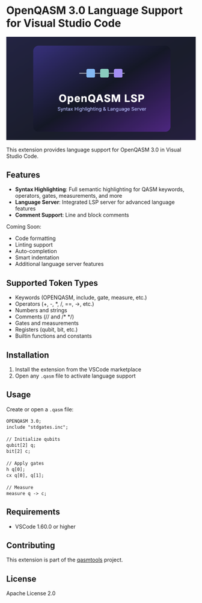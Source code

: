 # OpenQASM 3.0 Language Support for Visual Studio Code

![vscode-qasm icon](https://github.com/orangekame3/qasmtools/blob/main/vscode-qasm/vscode-qasm.png)

This extension provides language support for OpenQASM 3.0 in Visual Studio Code.

## Features

- **Syntax Highlighting**: Full semantic highlighting for QASM keywords, operators, gates, measurements, and more
- **Language Server**: Integrated LSP server for advanced language features
- **Comment Support**: Line and block comments

Coming Soon:

- Code formatting
- Linting support
- Auto-completion
- Smart indentation
- Additional language server features

## Supported Token Types

- Keywords (OPENQASM, include, gate, measure, etc.)
- Operators (+, -, *, /, ==, ->, etc.)  
- Numbers and strings
- Comments (// and /* */)
- Gates and measurements
- Registers (qubit, bit, etc.)
- Builtin functions and constants

## Installation

1. Install the extension from the VSCode marketplace
2. Open any `.qasm` file to activate language support

## Usage

Create or open a `.qasm` file:

```qasm
OPENQASM 3.0;
include "stdgates.inc";

// Initialize qubits
qubit[2] q;
bit[2] c;

// Apply gates
h q[0];
cx q[0], q[1];

// Measure
measure q -> c;
```

## Requirements

- VSCode 1.60.0 or higher

## Contributing

This extension is part of the [qasmtools](https://github.com/orangekame3/qasmtools) project.

## License

Apache License 2.0
